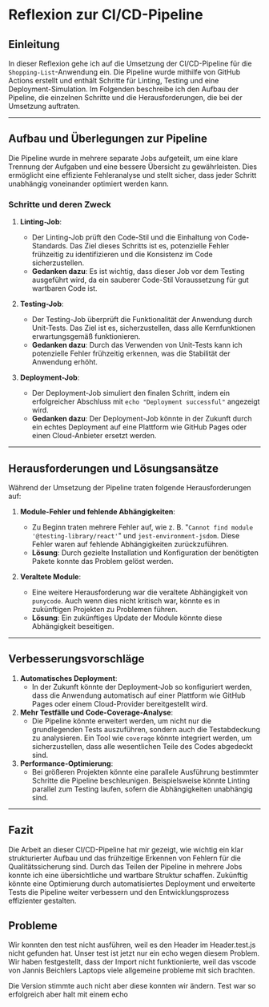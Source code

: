 # Reflexion zur CI/CD-Pipeline
 
## Einleitung
In dieser Reflexion gehe ich auf die Umsetzung der CI/CD-Pipeline für die `Shopping-List`-Anwendung ein. Die Pipeline wurde mithilfe von GitHub Actions erstellt und enthält Schritte für Linting, Testing und eine Deployment-Simulation. Im Folgenden beschreibe ich den Aufbau der Pipeline, die einzelnen Schritte und die Herausforderungen, die bei der Umsetzung auftraten.
 
---
 
## Aufbau und Überlegungen zur Pipeline
Die Pipeline wurde in mehrere separate Jobs aufgeteilt, um eine klare Trennung der Aufgaben und eine bessere Übersicht zu gewährleisten. Dies ermöglicht eine effiziente Fehleranalyse und stellt sicher, dass jeder Schritt unabhängig voneinander optimiert werden kann.
 
### Schritte und deren Zweck
1. **Linting-Job**:
   - Der Linting-Job prüft den Code-Stil und die Einhaltung von Code-Standards. Das Ziel dieses Schritts ist es, potenzielle Fehler frühzeitig zu identifizieren und die Konsistenz im Code sicherzustellen.
   - **Gedanken dazu**: Es ist wichtig, dass dieser Job vor dem Testing ausgeführt wird, da ein sauberer Code-Stil Voraussetzung für gut wartbaren Code ist.
 
2. **Testing-Job**:
   - Der Testing-Job überprüft die Funktionalität der Anwendung durch Unit-Tests. Das Ziel ist es, sicherzustellen, dass alle Kernfunktionen erwartungsgemäß funktionieren.
   - **Gedanken dazu**: Durch das Verwenden von Unit-Tests kann ich potenzielle Fehler frühzeitig erkennen, was die Stabilität der Anwendung erhöht.
 
3. **Deployment-Job**:
   - Der Deployment-Job simuliert den finalen Schritt, indem ein erfolgreicher Abschluss mit `echo "Deployment successful"` angezeigt wird.
   - **Gedanken dazu**: Der Deployment-Job könnte in der Zukunft durch ein echtes Deployment auf eine Plattform wie GitHub Pages oder einen Cloud-Anbieter ersetzt werden.
 
---
 
## Herausforderungen und Lösungsansätze
Während der Umsetzung der Pipeline traten folgende Herausforderungen auf:
1. **Module-Fehler und fehlende Abhängigkeiten**:
   - Zu Beginn traten mehrere Fehler auf, wie z. B. "`Cannot find module '@testing-library/react'`" und `jest-environment-jsdom`. Diese Fehler waren auf fehlende Abhängigkeiten zurückzuführen.
   - **Lösung**: Durch gezielte Installation und Konfiguration der benötigten Pakete konnte das Problem gelöst werden.
 
2. **Veraltete Module**:
   - Eine weitere Herausforderung war die veraltete Abhängigkeit von `punycode`. Auch wenn dies nicht kritisch war, könnte es in zukünftigen Projekten zu Problemen führen.
   - **Lösung**: Ein zukünftiges Update der Module könnte diese Abhängigkeit beseitigen.
 
---
 
## Verbesserungsvorschläge
1. **Automatisches Deployment**:
   - In der Zukunft könnte der Deployment-Job so konfiguriert werden, dass die Anwendung automatisch auf einer Plattform wie GitHub Pages oder einem Cloud-Provider bereitgestellt wird.
2. **Mehr Testfälle und Code-Coverage-Analyse**:
   - Die Pipeline könnte erweitert werden, um nicht nur die grundlegenden Tests auszuführen, sondern auch die Testabdeckung zu analysieren. Ein Tool wie `coverage` könnte integriert werden, um sicherzustellen, dass alle wesentlichen Teile des Codes abgedeckt sind.
3. **Performance-Optimierung**:
   - Bei größeren Projekten könnte eine parallele Ausführung bestimmter Schritte die Pipeline beschleunigen. Beispielsweise könnte Linting parallel zum Testing laufen, sofern die Abhängigkeiten unabhängig sind.
 
---
 
## Fazit
Die Arbeit an dieser CI/CD-Pipeline hat mir gezeigt, wie wichtig ein klar strukturierter Aufbau und das frühzeitige Erkennen von Fehlern für die Qualitätssicherung sind. Durch das Teilen der Pipeline in mehrere Jobs konnte ich eine übersichtliche und wartbare Struktur schaffen. Zukünftig könnte eine Optimierung durch automatisiertes Deployment und erweiterte Tests die Pipeline weiter verbessern und den Entwicklungsprozess effizienter gestalten.

## Probleme

Wir konnten den test nicht ausführen, weil es den Header im Header.test.js nicht gefunden hat. Unser test ist jetzt nur ein echo wegen diesem Problem. Wir haben festgestellt, dass der Import nicht funktionierte, weil das vscode von Jannis Beichlers Laptops viele allgemeine probleme mit sich brachten.

Die Version stimmte auch nicht aber diese konnten wir ändern. Test war so erfolgreich aber halt mit einem echo 